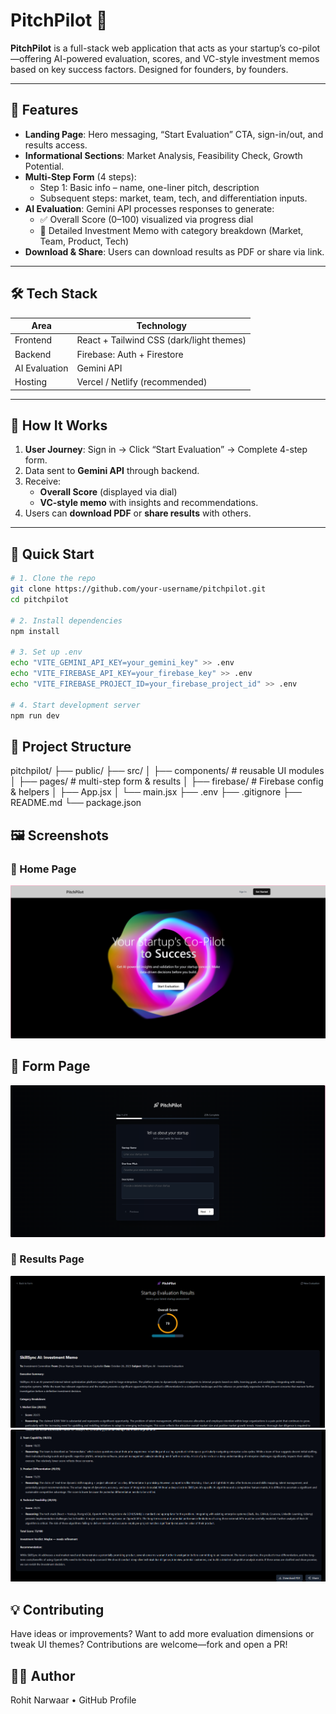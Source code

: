 # PitchPilot 🚀

**PitchPilot** is a full-stack web application that acts as your startup’s co-pilot—offering AI-powered evaluation, scores, and VC-style investment memos based on key success factors. Designed for founders, by founders.

---

## 🌟 Features

- **Landing Page**: Hero messaging, “Start Evaluation” CTA, sign-in/out, and results access.
- **Informational Sections**: Market Analysis, Feasibility Check, Growth Potential.
- **Multi-Step Form** (4 steps): 
  - Step 1: Basic info – name, one-liner pitch, description  
  - Subsequent steps: market, team, tech, and differentiation inputs.
- **AI Evaluation**: Gemini API processes responses to generate:
  - ✅ Overall Score (0–100) visualized via progress dial
  - 📌 Detailed Investment Memo with category breakdown (Market, Team, Product, Tech)
- **Download & Share**: Users can download results as PDF or share via link.

---

## 🛠️ Tech Stack

| Area          | Technology                       |
|---------------|----------------------------------|
| Frontend      | React + Tailwind CSS (dark/light themes) |
| Backend       | Firebase: Auth + Firestore       |
| AI Evaluation | Gemini API                       |
| Hosting       | Vercel / Netlify (recommended)   |

---

## 🧠 How It Works

1. **User Journey**: Sign in → Click “Start Evaluation” → Complete 4-step form.
2. Data sent to **Gemini API** through backend.
3. Receive:
   - **Overall Score** (displayed via dial)
   - **VC‑style memo** with insights and recommendations.
4. Users can **download PDF** or **share results** with others.

---

## 🚀 Quick Start

```bash
# 1. Clone the repo
git clone https://github.com/your-username/pitchpilot.git
cd pitchpilot

# 2. Install dependencies
npm install

# 3. Set up .env
echo "VITE_GEMINI_API_KEY=your_gemini_key" >> .env
echo "VITE_FIREBASE_API_KEY=your_firebase_key" >> .env
echo "VITE_FIREBASE_PROJECT_ID=your_firebase_project_id" >> .env

# 4. Start development server
npm run dev
```
## 📁 Project Structure

pitchpilot/
├── public/
├── src/
│   ├── components/        # reusable UI modules
│   ├── pages/             # multi-step form & results
│   ├── firebase/          # Firebase config & helpers
│   ├── App.jsx
│   └── main.jsx
├── .env
├── .gitignore
├── README.md
└── package.json

## 🖼️ Screenshots

### 🔹 Home Page
![Home Page](startup-evaluator/public/homescreen.png)

## 🔹 Form Page
![Form Page](startup-evaluator/public/form.png)

### 🔹 Results Page
![Results Page](startup-evaluator/public/results1.png)
![Results Page](startup-evaluator/public/results2.png)

## 💡 Contributing
Have ideas or improvements? Want to add more evaluation dimensions or tweak UI themes? Contributions are welcome—fork and open a PR!

## 👨‍💻 Author
Rohit Narwaar • GitHub Profile


